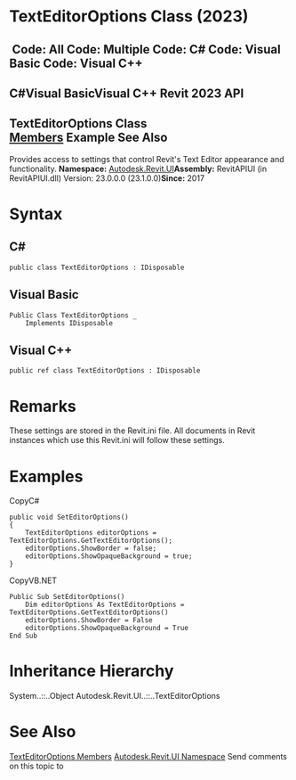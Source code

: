 # TextEditorOptions Class (2023)

﻿
 Code: All Code: Multiple Code: C# Code: Visual Basic Code: Visual C++   
---  
C#Visual BasicVisual C++
Revit 2023 API  
---  
TextEditorOptions Class  
[Members](28a200ea-957b-39e5-e3d1-0a35bae6ead8.md "TextEditorOptions Members") Example See Also  
---  
Provides access to settings that control Revit's Text Editor appearance and functionality. 
**Namespace:** [Autodesk.Revit.UI](e86fd90a-8957-02a6-da7f-ced248966e3e.md "Autodesk.Revit.UI Namespace")**Assembly:** RevitAPIUI (in RevitAPIUI.dll) Version: 23.0.0.0 (23.1.0.0)**Since:** 2017 
# Syntax
C#  
---  
```text
public class TextEditorOptions : IDisposable
```
  
Visual Basic  
---  
```text
Public Class TextEditorOptions _
	Implements IDisposable
```
  
Visual C++  
---  
```text
public ref class TextEditorOptions : IDisposable
```
  
# Remarks
These settings are stored in the Revit.ini file. All documents in Revit instances which use this Revit.ini will follow these settings. 
# Examples
CopyC#
```text
public void SetEditorOptions()
{
    TextEditorOptions editorOptions = TextEditorOptions.GetTextEditorOptions();
    editorOptions.ShowBorder = false;
    editorOptions.ShowOpaqueBackground = true;
}
```

CopyVB.NET
```text
Public Sub SetEditorOptions()
    Dim editorOptions As TextEditorOptions = TextEditorOptions.GetTextEditorOptions()
    editorOptions.ShowBorder = False
    editorOptions.ShowOpaqueBackground = True
End Sub
```

# Inheritance Hierarchy
System..::..Object Autodesk.Revit.UI..::..TextEditorOptions
# See Also
[TextEditorOptions Members](28a200ea-957b-39e5-e3d1-0a35bae6ead8.md "TextEditorOptions Members")
[Autodesk.Revit.UI Namespace](e86fd90a-8957-02a6-da7f-ced248966e3e.md "Autodesk.Revit.UI Namespace")
Send comments on this topic to 